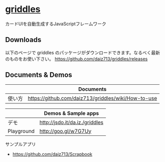[griddles](https://github.com/daiz713/griddles/wiki/_pages)
========

カードUIを自動生成するJavaScriptフレームワーク

## Downloads
以下のページで griddles のパッケージがダウンロードできます。なるべく最新のものをお使い下さい。
https://github.com/daiz713/griddles/releases

## Documents & Demos
|        | Documents |
|--------|----------------------------------------------------|
| 使い方 |https://github.com/daiz713/griddles/wiki/How-to-use |

|        | Demos & Sample apps |
|--------|----------------------------------------------------|
| デモ | http://jsdo.it/da.iz./griddles |
| Playground | http://goo.gl/w7G7Uy |

サンプルアプリ
+ https://github.com/daiz713/Scrapbook
                   

